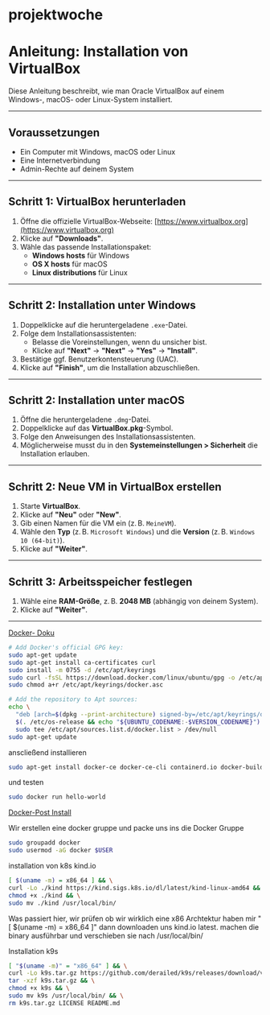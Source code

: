 # projektwoche

# Anleitung: Installation von VirtualBox

Diese Anleitung beschreibt, wie man Oracle VirtualBox auf einem Windows-, macOS- oder Linux-System installiert.

---

## Voraussetzungen

- Ein Computer mit Windows, macOS oder Linux
- Eine Internetverbindung
- Admin-Rechte auf deinem System

---

## Schritt 1: VirtualBox herunterladen

1. Öffne die offizielle VirtualBox-Webseite: [https://www.virtualbox.org](https://www.virtualbox.org)
2. Klicke auf **"Downloads"**.
3. Wähle das passende Installationspaket:
   - **Windows hosts** für Windows
   - **OS X hosts** für macOS
   - **Linux distributions** für Linux

---

## Schritt 2: Installation unter Windows

1. Doppelklicke auf die heruntergeladene `.exe`-Datei.
2. Folge dem Installationsassistenten:
   - Belasse die Voreinstellungen, wenn du unsicher bist.
   - Klicke auf **"Next"** → **"Next"** → **"Yes"** → **"Install"**.
3. Bestätige ggf. Benutzerkontensteuerung (UAC).
4. Klicke auf **"Finish"**, um die Installation abzuschließen.

---

## Schritt 2: Installation unter macOS

1. Öffne die heruntergeladene `.dmg`-Datei.
2. Doppelklicke auf das **VirtualBox.pkg**-Symbol.
3. Folge den Anweisungen des Installationsassistenten.
4. Möglicherweise musst du in den **Systemeinstellungen > Sicherheit** die Installation erlauben.

---
## Schritt 2: Neue VM in VirtualBox erstellen

1. Starte **VirtualBox**.
2. Klicke auf **"Neu"** oder **"New"**.
3. Gib einen Namen für die VM ein (z. B. `MeineVM`).
4. Wähle den **Typ** (z. B. `Microsoft Windows`) und die **Version** (z. B. `Windows 10 (64-bit)`).
5. Klicke auf **"Weiter"**.

---

## Schritt 3: Arbeitsspeicher festlegen

1. Wähle eine **RAM-Größe**, z. B. **2048 MB** (abhängig von deinem System).
2. Klicke auf **"Weiter"**.

---

[Docker- Doku](https://docs.docker.com/engine/install/ubuntu/#install-using-the-repository)
```bash
# Add Docker's official GPG key:
sudo apt-get update
sudo apt-get install ca-certificates curl
sudo install -m 0755 -d /etc/apt/keyrings
sudo curl -fsSL https://download.docker.com/linux/ubuntu/gpg -o /etc/apt/keyrings/docker.asc
sudo chmod a+r /etc/apt/keyrings/docker.asc

# Add the repository to Apt sources:
echo \
  "deb [arch=$(dpkg --print-architecture) signed-by=/etc/apt/keyrings/docker.asc] https://download.docker.com/linux/ubuntu \
  $(. /etc/os-release && echo "${UBUNTU_CODENAME:-$VERSION_CODENAME}") stable" | \
  sudo tee /etc/apt/sources.list.d/docker.list > /dev/null
sudo apt-get update
```

anscließend installieren 
```bash
sudo apt-get install docker-ce docker-ce-cli containerd.io docker-buildx-plugin docker-compose-plugin
```

und testen 
```bash
sudo docker run hello-world
```
[Docker-Post Install](https://docs.docker.com/engine/install/linux-postinstall/)

Wir erstellen eine docker gruppe und packe uns ins die Docker Gruppe
```bash
sudo groupadd docker
sudo usermod -aG docker $USER
```

installation von k8s kind.io
```bash
[ $(uname -m) = x86_64 ] && \
curl -Lo ./kind https://kind.sigs.k8s.io/dl/latest/kind-linux-amd64 && \
chmod +x ./kind && \
sudo mv ./kind /usr/local/bin/
```
Was passiert hier, wir prüfen ob wir wirklich eine x86 Archtektur haben mir "[ $(uname -m) = x86_64 ]" dann downloaden uns kind.io latest. machen die binary ausführbar und verschieben sie nach /usr/local/bin/

Installation k9s
```bash
[ "$(uname -m)" = "x86_64" ] && \
curl -Lo k9s.tar.gz https://github.com/derailed/k9s/releases/download/v0.50.4/k9s_Linux_amd64.tar.gz && \
tar -xzf k9s.tar.gz && \
chmod +x k9s && \
sudo mv k9s /usr/local/bin/ && \
rm k9s.tar.gz LICENSE README.md
```
